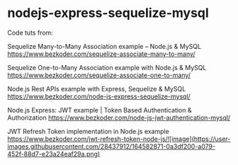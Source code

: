 # nodejs-express-sequelize-mysql

Code tuts from:

Sequelize Many-to-Many Association example – Node.js & MySQL
https://www.bezkoder.com/sequelize-associate-many-to-many/

Sequelize One-to-Many Association example with Node.js & MySQL
https://www.bezkoder.com/sequelize-associate-one-to-many/

Node.js Rest APIs example with Express, Sequelize & MySQL
https://www.bezkoder.com/node-js-express-sequelize-mysql/

Node.js Express: JWT example | Token Based Authentication & Authorization
https://www.bezkoder.com/node-js-jwt-authentication-mysql/

JWT Refresh Token implementation in Node.js example
https://www.bezkoder.com/jwt-refresh-token-node-js/![image](https://user-images.githubusercontent.com/28437912/164582871-0a3df200-a079-452f-88d7-e23a24eaf29a.png)
